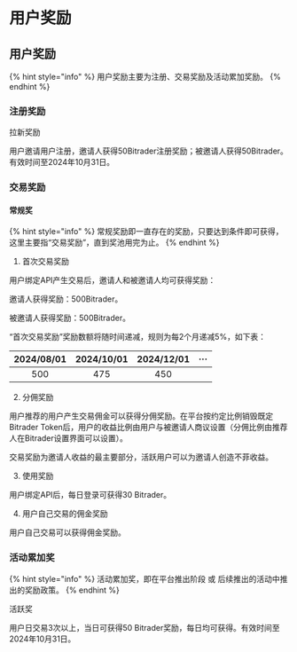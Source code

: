 # 用户奖励

## 用户奖励

{% hint style="info" %}
用户奖励主要为注册、交易奖励及活动累加奖励。
{% endhint %}

### 注册奖励

拉新奖励

用户邀请用户注册，邀请人获得50Bitrader注册奖励；被邀请人获得50Bitrader。有效时间至2024年10月31日。

### 交易奖励

#### 常规奖

{% hint style="info" %}
常规奖励即一直存在的奖励，只要达到条件即可获得，这里主要指“交易奖励”，直到奖池用完为止。
{% endhint %}

1. 首次交易奖励

用户绑定API产生交易后，邀请人和被邀请人均可获得奖励：

邀请人获得奖励：500Bitrader。

被邀请人获得奖励：500Bitrader。

“首次交易奖励”奖励数额将随时间递减，规则为每2个月递减5%，如下表：



|       2024/08/01      |     2024/10/01     |     2024/12/01     | ··· |
| :-------------------: | :----------------: | :----------------: | :-: |
|                   500 |                475 |                450 |     |

2. 分佣奖励

用户推荐的用户产生交易佣金可以获得分佣奖励。在平台按约定比例销毁既定Bitrader Token后，用户的收益比例由用户与被邀请人商议设置（分佣比例由推荐人在Bitrader设置界面可以设置）。

交易奖励为邀请人收益的最主要部分，活跃用户可以为邀请人创造不菲收益。

3. 使用奖励

用户绑定API后，每日登录可获得30 Bitrader。

4. 用户自己交易的佣金奖励

用户自己交易可以获得佣金奖励。

### 活动累加奖

{% hint style="info" %}
活动累加奖，即在平台推出阶段 或 后续推出的活动中推出的奖励政策。
{% endhint %}

活跃奖

用户日交易3次以上，当日可获得50 Bitrader奖励，每日均可获得。有效时间至2024年10月31日。





